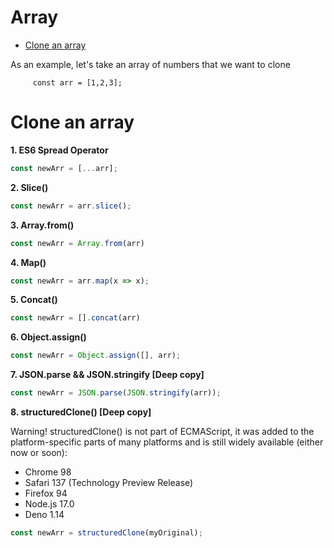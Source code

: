 # Array

- [Clone an array](#clone-an-array)

As an example, let's take an array of numbers that we want to clone
```
     const arr = [1,2,3];
```

# Clone an array
**1. ES6 Spread Operator**
```js
const newArr = [...arr];
```
**2. Slice()**

```js
const newArr = arr.slice();
```
**3. Array.from()**

```js
const newArr = Array.from(arr)
```
**4. Map()**
```js
const newArr = arr.map(x => x);
```
**5. Concat()**
```js
const newArr = [].concat(arr)
```
**6. Object.assign()** 
```js
const newArr = Object.assign([], arr);
```
**7. JSON.parse && JSON.stringify [Deep copy]**

```js
const newArr = JSON.parse(JSON.stringify(arr));
```

**8. structuredClone() [Deep copy]**

Warning! structuredClone() is not part of ECMAScript, it was added to the platform-specific parts of many platforms and is still widely available (either now or soon):
* Chrome 98
* Safari 137 (Technology Preview Release)
* Firefox 94
* Node.js 17.0
* Deno 1.14
```js
const newArr = structuredClone(myOriginal);

```
